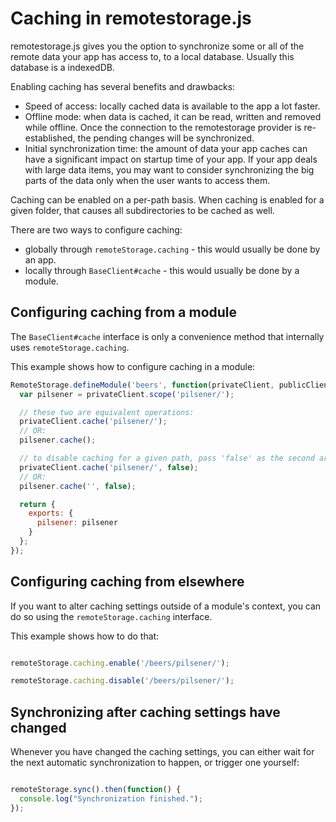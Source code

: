 
Caching in remotestorage.js
===========================

remotestorage.js gives you the option to synchronize some or all of the remote data your app has access to, to a local database. Usually this database is a indexedDB.

Enabling caching has several benefits and drawbacks:
* Speed of access: locally cached data is available to the app a lot faster.
* Offline mode: when data is cached, it can be read, written and removed while offline. Once the connection to the remotestorage provider is re-established, the pending changes will be synchronized.
* Initial synchronization time: the amount of data your app caches can have a significant impact on startup time of your app. If your app deals with large data items, you may want to consider synchronizing the big parts of the data only when the user wants to access them.

Caching can be enabled on a per-path basis. When caching is enabled for a given folder, that causes all subdirectories to be cached as well.

There are two ways to configure caching:
* globally through `remoteStorage.caching` - this would usually be done by an app.
* locally through `BaseClient#cache` - this would usually be done by a module.

Configuring caching from a module
---------------------------------

The `BaseClient#cache` interface is only a convenience method that internally uses `remoteStorage.caching`.

This example shows how to configure caching in a module:
```javascript
RemoteStorage.defineModule('beers', function(privateClient, publicClient) {
  var pilsener = privateClient.scope('pilsener/');

  // these two are equivalent operations:
  privateClient.cache('pilsener/');
  // OR:
  pilsener.cache();

  // to disable caching for a given path, pass 'false' as the second argument:
  privateClient.cache('pilsener/', false);
  // OR:
  pilsener.cache('', false);

  return {
    exports: {
      pilsener: pilsener
    }
  };
});
```

Configuring caching from elsewhere
----------------------------------

If you want to alter caching settings outside of a module's context, you can do so using the `remoteStorage.caching` interface.

This example shows how to do that:
```javascript

remoteStorage.caching.enable('/beers/pilsener/');

remoteStorage.caching.disable('/beers/pilsener/');

```

Synchronizing after caching settings have changed
-------------------------------------------------


Whenever you have changed the caching settings, you can either wait for the next automatic synchronization to happen, or trigger one yourself:

```javascript

remoteStorage.sync().then(function() {
  console.log("Synchronization finished.");
});

```
